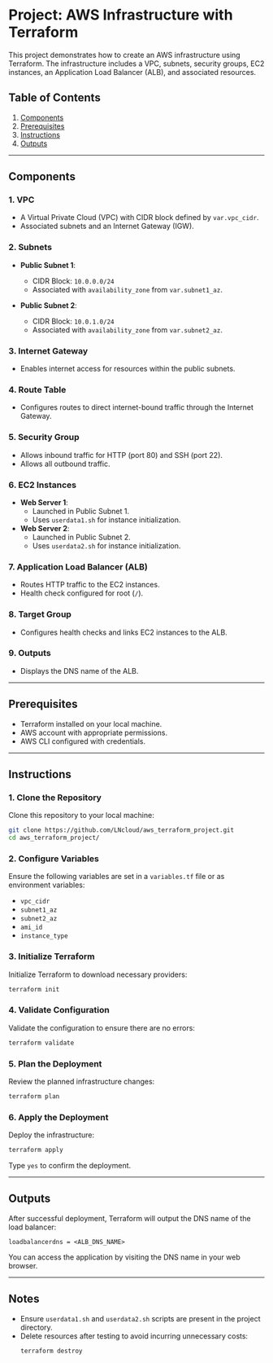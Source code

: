 # Project: AWS Infrastructure with Terraform

This project demonstrates how to create an AWS infrastructure using Terraform. The infrastructure includes a VPC, subnets, security groups, EC2 instances, an Application Load Balancer (ALB), and associated resources.

## **Table of Contents**
1. [Components](#components)
2. [Prerequisites](#prerequisites)
3. [Instructions](#instructions)
4. [Outputs](#outputs)

---

## **Components**
### **1. VPC**
- A Virtual Private Cloud (VPC) with CIDR block defined by `var.vpc_cidr`.
- Associated subnets and an Internet Gateway (IGW).

### **2. Subnets**
- **Public Subnet 1**:
  - CIDR Block: `10.0.0.0/24`
  - Associated with `availability_zone` from `var.subnet1_az`.
  
- **Public Subnet 2**:
  - CIDR Block: `10.0.1.0/24`
  - Associated with `availability_zone` from `var.subnet2_az`.

### **3. Internet Gateway**
- Enables internet access for resources within the public subnets.

### **4. Route Table**
- Configures routes to direct internet-bound traffic through the Internet Gateway.

### **5. Security Group**
- Allows inbound traffic for HTTP (port 80) and SSH (port 22).
- Allows all outbound traffic.

### **6. EC2 Instances**
- **Web Server 1**:
  - Launched in Public Subnet 1.
  - Uses `userdata1.sh` for instance initialization.
- **Web Server 2**:
  - Launched in Public Subnet 2.
  - Uses `userdata2.sh` for instance initialization.

### **7. Application Load Balancer (ALB)**
- Routes HTTP traffic to the EC2 instances.
- Health check configured for root (`/`).

### **8. Target Group**
- Configures health checks and links EC2 instances to the ALB.

### **9. Outputs**
- Displays the DNS name of the ALB.

---

## **Prerequisites**
- Terraform installed on your local machine.
- AWS account with appropriate permissions.
- AWS CLI configured with credentials.

---

## **Instructions**

### **1. Clone the Repository**
Clone this repository to your local machine:
```bash
git clone https://github.com/LNcloud/aws_terraform_project.git
cd aws_terraform_project/
```

### **2. Configure Variables**
Ensure the following variables are set in a `variables.tf` file or as environment variables:
- `vpc_cidr`
- `subnet1_az`
- `subnet2_az`
- `ami_id`
- `instance_type`

### **3. Initialize Terraform**
Initialize Terraform to download necessary providers:
```bash
terraform init
```

### **4. Validate Configuration**
Validate the configuration to ensure there are no errors:
```bash
terraform validate
```

### **5. Plan the Deployment**
Review the planned infrastructure changes:
```bash
terraform plan
```

### **6. Apply the Deployment**
Deploy the infrastructure:
```bash
terraform apply
```
Type `yes` to confirm the deployment.

---

## **Outputs**
After successful deployment, Terraform will output the DNS name of the load balancer:
```plaintext
loadbalancerdns = <ALB_DNS_NAME>
```
You can access the application by visiting the DNS name in your web browser.

---

## **Notes**
- Ensure `userdata1.sh` and `userdata2.sh` scripts are present in the project directory.
- Delete resources after testing to avoid incurring unnecessary costs:
  ```bash
  terraform destroy
  ```

